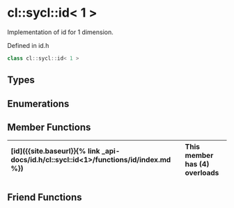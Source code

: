 ---
---
# cl::sycl::id< 1 >

Implementation of id for 1 dimension. 

Defined in id.h

```cpp
class cl::sycl::id< 1 >
```

## Types

## Enumerations

## Member Functions

| [id]({{site.baseurl}}{% link _api-docs/id.h/cl::sycl::id<1>/functions/id/index.md %}) | This member has (4) overloads |
| :--- | :--- |


## Friend Functions

